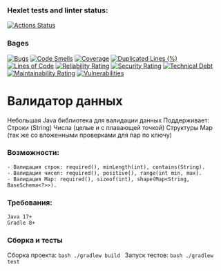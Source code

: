 ### Hexlet tests and linter status:
[![Actions Status](https://github.com/egyxh/java-project-78/actions/workflows/hexlet-check.yml/badge.svg)](https://github.com/egyxh/java-project-78/actions)

### Bages
[![Bugs](https://sonarcloud.io/api/project_badges/measure?project=egyxh_java-project-78&metric=bugs)](https://sonarcloud.io/summary/new_code?id=egyxh_java-project-78)
[![Code Smells](https://sonarcloud.io/api/project_badges/measure?project=egyxh_java-project-78&metric=code_smells)](https://sonarcloud.io/summary/new_code?id=egyxh_java-project-78)
[![Coverage](https://sonarcloud.io/api/project_badges/measure?project=egyxh_java-project-78&metric=coverage)](https://sonarcloud.io/summary/new_code?id=egyxh_java-project-78)
[![Duplicated Lines (%)](https://sonarcloud.io/api/project_badges/measure?project=egyxh_java-project-78&metric=duplicated_lines_density)](https://sonarcloud.io/summary/new_code?id=egyxh_java-project-78)
[![Lines of Code](https://sonarcloud.io/api/project_badges/measure?project=egyxh_java-project-78&metric=ncloc)](https://sonarcloud.io/summary/new_code?id=egyxh_java-project-78)
[![Reliability Rating](https://sonarcloud.io/api/project_badges/measure?project=egyxh_java-project-78&metric=reliability_rating)](https://sonarcloud.io/summary/new_code?id=egyxh_java-project-78)
[![Security Rating](https://sonarcloud.io/api/project_badges/measure?project=egyxh_java-project-78&metric=security_rating)](https://sonarcloud.io/summary/new_code?id=egyxh_java-project-78)
[![Technical Debt](https://sonarcloud.io/api/project_badges/measure?project=egyxh_java-project-78&metric=sqale_index)](https://sonarcloud.io/summary/new_code?id=egyxh_java-project-78)
[![Maintainability Rating](https://sonarcloud.io/api/project_badges/measure?project=egyxh_java-project-78&metric=sqale_rating)](https://sonarcloud.io/summary/new_code?id=egyxh_java-project-78)
[![Vulnerabilities](https://sonarcloud.io/api/project_badges/measure?project=egyxh_java-project-78&metric=vulnerabilities)](https://sonarcloud.io/summary/new_code?id=egyxh_java-project-78)

# Валидатор данных

Небольшая Java библиотека для валидации данных
Поддерживает:
	Строки (String)
	Числа (целые и с плавающей точкой)
	Структуры Map (так же со вложенными проверками для пар по ключу)

### Возможности:
	- Валидация строк: required(), minLength(int), contains(String).
	- Валидация чисел: required(), positive(), range(int min, max).
	- Валидация Map: required(), sizeof(int), shape(Map<String, BaseSchema<?>>). 

### Требования:
	Java 17+
	Gradle 8+
### Сборка и тесты

Сборка проекта:
	```bash
	./gradlew build
	```
Запуск тестов:
	```bash
	./gradlew test
	```


